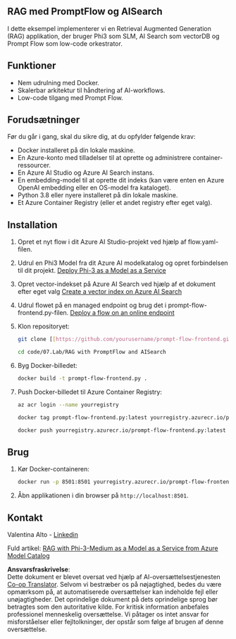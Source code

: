 <!--
CO_OP_TRANSLATOR_METADATA:
{
  "original_hash": "8ec74e4a49934dad78bc52dcb898359c",
  "translation_date": "2025-07-16T17:08:58+00:00",
  "source_file": "code/07.Lab/RAG_with_PromptFlow_and_AISearch/README.md",
  "language_code": "da"
}
-->
## RAG med PromptFlow og AISearch

I dette eksempel implementerer vi en Retrieval Augmented Generation (RAG) applikation, der bruger Phi3 som SLM, AI Search som vectorDB og Prompt Flow som low-code orkestrator.

## Funktioner

- Nem udrulning med Docker.
- Skalerbar arkitektur til håndtering af AI-workflows.
- Low-code tilgang med Prompt Flow.

## Forudsætninger

Før du går i gang, skal du sikre dig, at du opfylder følgende krav:

- Docker installeret på din lokale maskine.
- En Azure-konto med tilladelser til at oprette og administrere container-ressourcer.
- En Azure AI Studio og Azure AI Search instans.
- En embedding-model til at oprette dit indeks (kan være enten en Azure OpenAI embedding eller en OS-model fra kataloget).
- Python 3.8 eller nyere installeret på din lokale maskine.
- Et Azure Container Registry (eller et andet registry efter eget valg).

## Installation

1. Opret et nyt flow i dit Azure AI Studio-projekt ved hjælp af flow.yaml-filen.
2. Udrul en Phi3 Model fra dit Azure AI modelkatalog og opret forbindelsen til dit projekt. [Deploy Phi-3 as a Model as a Service](https://learn.microsoft.com/azure/machine-learning/how-to-deploy-models-phi-3?view=azureml-api-2&tabs=phi-3-mini)
3. Opret vector-indekset på Azure AI Search ved hjælp af et dokument efter eget valg [Create a vector index on Azure AI Search](https://learn.microsoft.com/azure/search/search-how-to-create-search-index?tabs=portal)
4. Udrul flowet på en managed endpoint og brug det i prompt-flow-frontend.py-filen. [Deploy a flow on an online endpoint](https://learn.microsoft.com/azure/ai-studio/how-to/flow-deploy)
5. Klon repositoryet:

    ```sh
    git clone [[https://github.com/yourusername/prompt-flow-frontend.git](https://github.com/microsoft/Phi-3CookBook.git)](https://github.com/microsoft/Phi-3CookBook.git)
    
    cd code/07.Lab/RAG with PromptFlow and AISearch
    ```

6. Byg Docker-billedet:

    ```sh
    docker build -t prompt-flow-frontend.py .
    ```

7. Push Docker-billedet til Azure Container Registry:

    ```sh
    az acr login --name yourregistry
    
    docker tag prompt-flow-frontend.py:latest yourregistry.azurecr.io/prompt-flow-frontend.py:latest
    
    docker push yourregistry.azurecr.io/prompt-flow-frontend.py:latest
    ```

## Brug

1. Kør Docker-containeren:

    ```sh
    docker run -p 8501:8501 yourregistry.azurecr.io/prompt-flow-frontend.py:latest
    ```

2. Åbn applikationen i din browser på `http://localhost:8501`.

## Kontakt

Valentina Alto - [Linkedin](https://www.linkedin.com/in/valentina-alto-6a0590148/)

Fuld artikel: [RAG with Phi-3-Medium as a Model as a Service from Azure Model Catalog](https://medium.com/@valentinaalto/rag-with-phi-3-medium-as-a-model-as-a-service-from-azure-model-catalog-62e1411948f3)

**Ansvarsfraskrivelse**:  
Dette dokument er blevet oversat ved hjælp af AI-oversættelsestjenesten [Co-op Translator](https://github.com/Azure/co-op-translator). Selvom vi bestræber os på nøjagtighed, bedes du være opmærksom på, at automatiserede oversættelser kan indeholde fejl eller unøjagtigheder. Det oprindelige dokument på dets oprindelige sprog bør betragtes som den autoritative kilde. For kritisk information anbefales professionel menneskelig oversættelse. Vi påtager os intet ansvar for misforståelser eller fejltolkninger, der opstår som følge af brugen af denne oversættelse.